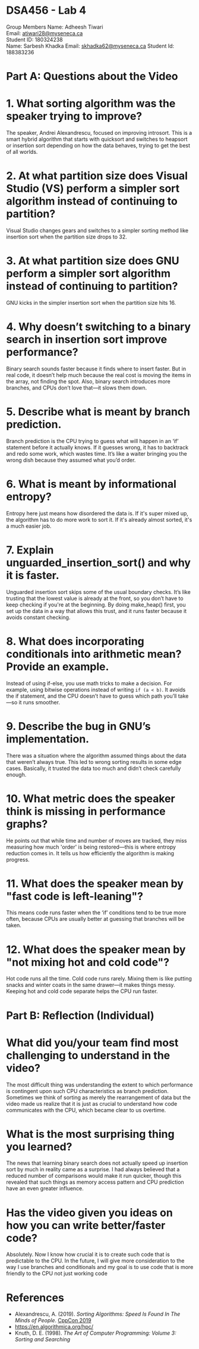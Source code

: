 # DSA456 - Lab 4

Group Members
Name: Adheesh Tiwari  
Email: atiwari28@myseneca.ca  
Student ID: 180324238  
Name: Sarbesh Khadka
Email: skhadka62@myseneca.ca
Student Id: 188383236

# Part A: Questions about the Video

# 1. What sorting algorithm was the speaker trying to improve?
The speaker, Andrei Alexandrescu, focused on improving introsort. This is a smart hybrid algorithm that starts with quicksort and switches to heapsort or insertion sort depending on how the data behaves, trying to get the best of all worlds.

# 2. At what partition size does Visual Studio (VS) perform a simpler sort algorithm instead of continuing to partition?
Visual Studio changes gears and switches to a simpler sorting method like insertion sort when the partition size drops to 32.

# 3. At what partition size does GNU perform a simpler sort algorithm instead of continuing to partition?
GNU kicks in the simpler insertion sort when the partition size hits 16.

# 4. Why doesn’t switching to a binary search in insertion sort improve performance?
Binary search sounds faster because it finds where to insert faster. But in real code, it doesn’t help much because the real cost is moving the items in the array, not finding the spot. Also, binary search introduces more branches, and CPUs don’t love that—it slows them down.

# 5. Describe what is meant by branch prediction.
Branch prediction is the CPU trying to guess what will happen in an ‘if’ statement before it actually knows. If it guesses wrong, it has to backtrack and redo some work, which wastes time. It’s like a waiter bringing you the wrong dish because they assumed what you’d order.

# 6. What is meant by informational entropy?
Entropy here just means how disordered the data is. If it's super mixed up, the algorithm has to do more work to sort it. If it's already almost sorted, it's a much easier job.

# 7. Explain unguarded_insertion_sort() and why it is faster.
Unguarded insertion sort skips some of the usual boundary checks. It’s like trusting that the lowest value is already at the front, so you don’t have to keep checking if you're at the beginning. By doing make_heap() first, you set up the data in a way that allows this trust, and it runs faster because it avoids constant checking.

# 8. What does incorporating conditionals into arithmetic mean? Provide an example.
Instead of using if-else, you use math tricks to make a decision. For example, using bitwise operations instead of writing `if (a < b)`. It avoids the if statement, and the CPU doesn’t have to guess which path you’ll take—so it runs smoother.

# 9. Describe the bug in GNU’s implementation.
There was a situation where the algorithm assumed things about the data that weren’t always true. This led to wrong sorting results in some edge cases. Basically, it trusted the data too much and didn’t check carefully enough.

# 10. What metric does the speaker think is missing in performance graphs?
He points out that while time and number of moves are tracked, they miss measuring how much 'order' is being restored—this is where entropy reduction comes in. It tells us how efficiently the algorithm is making progress.

# 11. What does the speaker mean by "fast code is left-leaning"?
This means code runs faster when the ‘if’ conditions tend to be true more often, because CPUs are usually better at guessing that branches will be taken.

# 12. What does the speaker mean by "not mixing hot and cold code"?
Hot code runs all the time. Cold code runs rarely. Mixing them is like putting snacks and winter coats in the same drawer—it makes things messy. Keeping hot and cold code separate helps the CPU run faster.


# Part B: Reflection (Individual)

# What did you/your team find most challenging to understand in the video?
The most difficult thing was understanding the extent to which performance is contingent upon such CPU characteristics as branch prediction. Sometimes we think of sorting as merely the rearrangement of data but the video made us realize that it is just as crucial to understand how code communicates with the CPU, which became clear to us overtime.
# What is the most surprising thing you learned?
The news that learning binary search does not actually speed up insertion sort by much in reality came as a surprise. I had always believed that a reduced number of comparisons would make it run quicker, though this revealed that such things as memory access pattern and CPU prediction have an even greater influence.


# Has the video given you ideas on how you can write better/faster code?
Absolutely. Now I know how crucial it is to create such code that is predictable to the CPU. In the future, I will give more consideration to the way I use branches and conditionals and my goal is to use code that is more friendly to the CPU not just working code

# References

- Alexandrescu, A. (2019). *Sorting Algorithms: Speed Is Found In The Minds of People*. [CppCon 2019](https://www.youtube.com/watch?v=FJJTYQYB1JQ)
- https://en.algorithmica.org/hpc/
- Knuth, D. E. (1998). *The Art of Computer Programming: Volume 3: Sorting and Searching*
